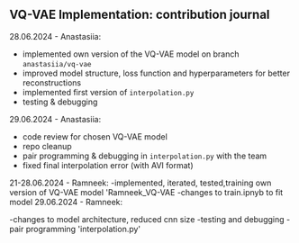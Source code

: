 ## VQ-VAE Implementation: contribution journal

28.06.2024 - Anastasiia:
- implemented own version of the VQ-VAE model on branch `anastasiia/vq-vae`
- improved model structure, loss function and hyperparameters for better reconstructions
- implemented first version of `interpolation.py`
- testing & debugging

29.06.2024 - Anastasiia:
- code review for chosen VQ-VAE model
- repo cleanup
- pair programming & debugging in `interpolation.py` with the team
- fixed final interpolation error (with AVI format)



21-28.06.2024 - Ramneek:
-implemented, iterated, tested,training own version of VQ-VAE model 'Ramneek_VQ-VAE
-changes to train.ipnyb to fit model
29.06.2024 - Ramneek:

-changes to model architecture, reduced cnn size
-testing and debugging
-pair programming 'interpolation.py'
